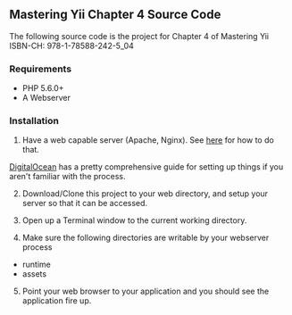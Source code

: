 ## Mastering Yii Chapter 4 Source Code

The following source code is the project for Chapter 4 of Mastering Yii
ISBN-CH: 978-1-78588-242-5_04

### Requirements

- PHP 5.6.0+
- A Webserver

### Installation

1. Have a web capable server (Apache, Nginx). See [here](http://www.yiiframework.com/doc-2.0/guide-start-installation.html) for how to do that.

[DigitalOcean](https://www.digitalocean.com/community/articles/how-to-install-and-setup-yii-php-framework) has a pretty comprehensive guide for setting up things if you aren't familiar with the process.

2. Download/Clone this project to your web directory, and setup your server so that it can be accessed.

3. Open up a Terminal window to the current working directory.

4. Make sure the following directories are writable by your webserver process

  - runtime
  - assets

5. Point your web browser to your application and you should see the application fire up.
